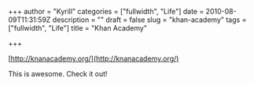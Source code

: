 +++
author = "Kyrill"
categories = ["fullwidth", "Life"]
date = 2010-08-09T11:31:59Z
description = ""
draft = false
slug = "khan-academy"
tags = ["fullwidth", "Life"]
title = "Khan Academy"

+++


[http://knanacademy.org/](http://knanacademy.org/)

This is awesome. Check it out!



